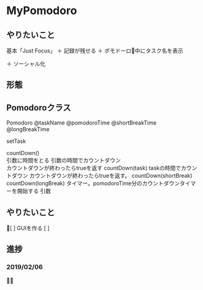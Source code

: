 # MyPomodoro

## やりたいこと
基本「Just Focus」
＋ 記録が残せる
＋ ポモドーロ中にタスク名を表示

＋ ソーシャル化

## 形態

## Pomodoroクラス
Pomodoro
@taskName
@pomodoroTime
@shortBreakTime
@longBreakTime

setTask

countDown()  
	引数に時間をとる
	引数の時間でカウントダウン  
	カウントダウンが終わったらtrueを返す
countDown(task)
	taskの時間でカウントダウン
	カウントダウンが終わったらtrueを返す。
countDown(shortBreak)
countDown(longBreak)
	タイマー。pomodoroTime分のカウントダウンタイマーを開始する
	引数

## やりたいこと
[ ] GUIを作る
[ ]  
## 進捗
### 2019/02/06


